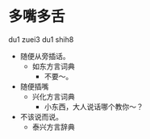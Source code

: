 # 多嘴多舌
du1 zuei3 du1 shih8
+ 随便从旁插话。
  * 如东方言词典
    - 不要～。
+ 随便插嘴
  * 兴化方言词典
    - 小东西，大人说话哪个教你～？
+ 不该说而说。
  * 泰兴方言辞典
